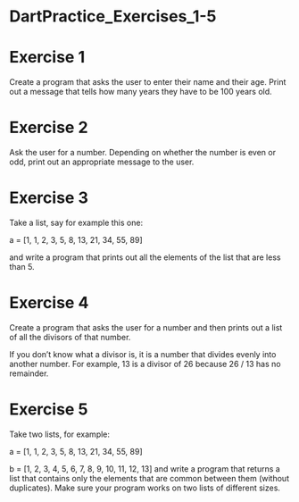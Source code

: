 # DartPractice_Exercises_1-5

# Exercise 1
Create a program that asks the user to enter their name and their age. Print out a message that tells how many years they have to be 100 years old.

# Exercise 2
Ask the user for a number. Depending on whether the number is even or odd, print out an appropriate message to the user.

# Exercise 3
Take a list, say for example this one:

  a = [1, 1, 2, 3, 5, 8, 13, 21, 34, 55, 89]
  
and write a program that prints out all the elements of the list that are less than 5.

# Exercise 4
Create a program that asks the user for a number and then prints out a list of all the divisors of that number.

If you don’t know what a divisor is, it is a number that divides evenly into another number. For example, 13 is a divisor of 26 because 26 / 13 has no remainder.

# Exercise 5

Take two lists, for example:

  a = [1, 1, 2, 3, 5, 8, 13, 21, 34, 55, 89]

  b = [1, 2, 3, 4, 5, 6, 7, 8, 9, 10, 11, 12, 13]
and write a program that returns a list that contains only the elements that are common between them (without duplicates). Make sure your program works on two lists of different sizes.
